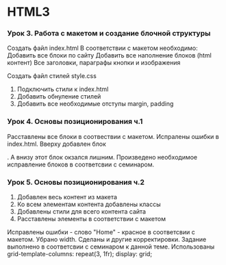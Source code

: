 # HTML3
### Урок 3. Работа с макетом и создание блочной структуры

Создать файл index.html
В соответствии с макетом необходимо:
Добавить все блоки по сайту
Добавить все наполнение блоков (html контент)
Все заголовки, параграфы кнопки и изображения

Создать файл стилей style.css
1. Подключить стили к index.html
2. Добавить обнуление стилей
3. Добавить все необходимые отступы margin, padding

### Урок 4. Основы позиционирования ч.1

Расставлены все блоки в соотвествии с макетом. Испралены ошибки в index.html.
Вверху добавлен блок <div>. А внизу этот блок окзался лишним. Произведено необходимое исправление блоков в соответсвии с семинаром.

### Урок 5. Основы позиционирования ч.2

1. Добавлен весь контент из макета
2. Ко всем элементам контента добавлены классы
3. Добавлены стили для всего контента сайта
4. Расставлены элементы в соответствии с макетом

Исправлены ошибки - слово "Home" - красное в соответсвии с макетом.
Убрано width. Сделаны и другие корректировки.
Задание выполнено в соответсвии с семинаром к данной теме. 
Использованы grid-template-columns: repeat(3, 1fr); display: grid;